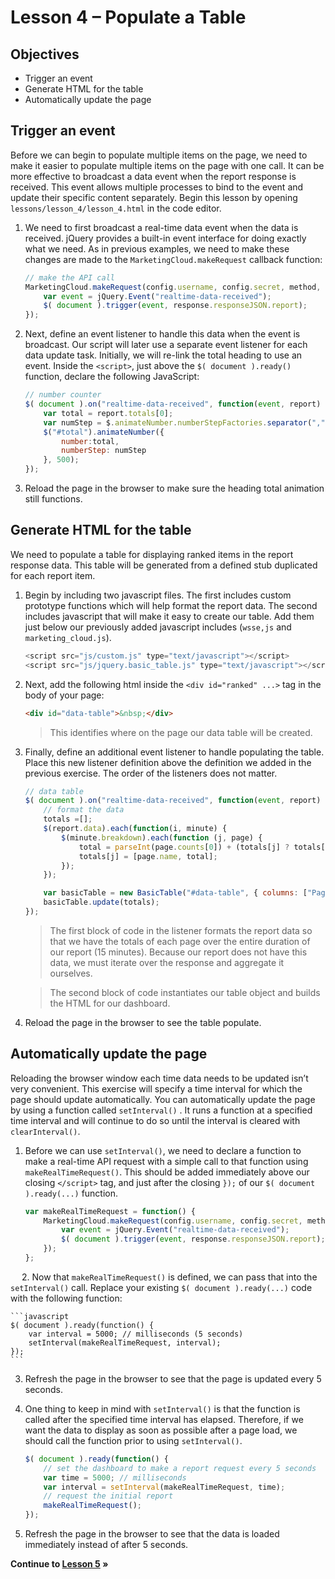 Lesson 4 – Populate a Table
=====

Objectives
-----
*	Trigger an event
*	Generate HTML for the table
* 	Automatically update the page

Trigger an event
-----

Before we can begin to populate multiple items on the page, we need to make it easier to populate multiple items on the page with one call. It can be more effective to broadcast a data event when the report response is received.  This event allows multiple processes to bind to the event and update their specific content separately.  Begin this lesson by opening `lessons/lesson_4/lesson_4.html` in the code editor.

1.	We need to first broadcast a real-time data event when the data is received.  jQuery provides a built-in event interface for doing exactly what we need. As in previous examples, we need to make these changes are made to the `MarketingCloud.makeRequest` callback function:

    ```javascript
    // make the API call
    MarketingCloud.makeRequest(config.username, config.secret, method, params, config.endpoint, function(response) {
        var event = jQuery.Event("realtime-data-received");
        $( document ).trigger(event, response.responseJSON.report);
    });
    ```

2.	Next, define an event listener to handle this data when the event is broadcast. Our script will later use a separate event listener for each data update task. Initially, we will re-link the total heading to use an event.  Inside the `<script>`, just above the `$( document ).ready()` function, declare the following JavaScript:

    ```javascript
    // number counter
    $( document ).on("realtime-data-received", function(event, report) {
        var total = report.totals[0];
        var numStep = $.animateNumber.numberStepFactories.separator(",");
        $("#total").animateNumber({
            number:total,
            numberStep: numStep
        }, 500);
    });
    ```

3.	Reload the page in the browser to make sure the heading total animation still functions.

Generate HTML for the table
-----

We need to populate a table for displaying ranked items in the report response data. This table will be generated from a defined stub duplicated for each report item.

1.	Begin by including two javascript files. The first includes custom prototype functions which will help format the report data. The second includes javascript that will make it easy to create our table. Add them just below our previously added javascript includes (`wsse,js` and `marketing_cloud.js`).

    ```javascript
    <script src="js/custom.js" type="text/javascript"></script>
    <script src="js/jquery.basic_table.js" type="text/javascript"></script>
    ```

2.  Next, add the following html inside the `<div id="ranked" ...>` tag in the body of your page:

    ```html
    <div id="data-table">&nbsp;</div>
    ```

    > This identifies where on the page our data table will be created.

3.	Finally, define an additional event listener to handle populating the table. Place this new listener definition above the definition we added in the previous exercise. The order of the listeners does not matter.

    ```javascript
    // data table
    $( document ).on("realtime-data-received", function(event, report) {
        // format the data
        totals =[];
        $(report.data).each(function(i, minute) {
            $(minute.breakdown).each(function (j, page) {
                total = parseInt(page.counts[0]) + (totals[j] ? totals[j][1] : 0);
                totals[j] = [page.name, total];
            });
        });

        var basicTable = new BasicTable("#data-table", { columns: ["Page", "Page Views"] });
        basicTable.update(totals);
    });
    ```

    > The first block of code in the listener formats the report data so that we have the totals of each page over the entire duration of our report (15 minutes). Because our report does not have this data, we must iterate over the response and aggregate it ourselves.

    > The second block of code instantiates our table object and builds the HTML for our dashboard.

4.	Reload the page in the browser to see the table populate.

Automatically update the page
-----

Reloading the browser window each time data needs to be updated isn’t very convenient. This exercise will specify a time interval for which the page should update automatically.
You can automatically update the page by using a function called `setInterval()` . It runs a function at a specified time interval and will continue to do so until the interval is cleared with `clearInterval()`.

1.	Before we can use `setInterval()`, we need to declare a function to make a real-time API request with a simple call to that function using `makeRealTimeRequest()`. This should be added immediately above our closing `</script>` tag, and just after the closing `});` of our `$( document ).ready(...)` function.

    ```javascript
    var makeRealTimeRequest = function() {
        MarketingCloud.makeRequest(config.username, config.secret, method, params, config.endpoint, function(response){
            var event = jQuery.Event("realtime-data-received");
            $( document ).trigger(event, response.responseJSON.report);
        });
    };
    ```
 
2.	Now that `makeRealTimeRequest()` is defined, we can pass that into the `setInterval()` call. Replace your existing `$( document ).ready(...)` code with the following function:

    ```javascript
    $( document ).ready(function() {
        var interval = 5000; // milliseconds (5 seconds)
        setInterval(makeRealTimeRequest, interval);
    });
    ```

3.	Refresh the page in the browser to see that the page is updated every 5 seconds.

4.	One thing to keep in mind with `setInterval()` is that the function is called after the specified time interval has elapsed.  Therefore, if we want the data to display as soon as possible after a page load, we should call the function prior to using `setInterval()`.

    ```javascript
    $( document ).ready(function() {
        // set the dashboard to make a report request every 5 seconds
        var time = 5000; // milliseconds
        var interval = setInterval(makeRealTimeRequest, time);
        // request the initial report
        makeRealTimeRequest();
    });
    ```

5.	Refresh the page in the browser to see that the data is loaded immediately instead of after 5 seconds.

**Continue to [Lesson 5](../lesson_5#lesson-5--add-a-trend-line) »**
